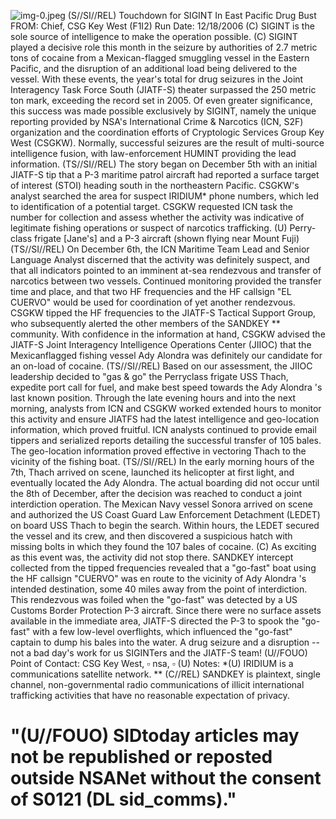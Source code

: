 ![img-0.jpeg](img-0.jpeg)
(S//SI//REL) Touchdown for SIGINT In East Pacific Drug Bust
FROM:
Chief, CSG Key West (F1I2)
Run Date: $12 / 18 / 2006$
(C) SIGINT is the sole source of intelligence to make the operation possible.
(C) SIGINT played a decisive role this month in the seizure by authorities of 2.7 metric tons of cocaine from a Mexican-flagged smuggling vessel in the Eastern Pacific, and the disruption of an additional load being delivered to the vessel. With these events, the year's total for drug seizures in the Joint Interagency Task Force South (JIATF-S) theater surpassed the 250 metric ton mark, exceeding the record set in 2005. Of even greater significance, this success was made possible exclusively by SIGINT, namely the unique reporting provided by NSA's International Crime \& Narcotics (ICN, S2F) organization and the coordination efforts of Cryptologic Services Group Key West (CSGKW). Normally, successful seizures are the result of multi-source intelligence fusion, with law-enforcement HUMINT providing the lead information.
(TS//SI//REL) The story began on December 5th with an initial JIATF-S tip that a P-3 maritime patrol aircraft had reported a surface target of interest (STOI) heading south in the northeastern Pacific. CSGKW's analyst searched the area for suspect IRIDIUM* phone numbers, which led to identification of a potential target. CSGKW requested ICN task the number for collection and assess whether the activity was indicative of legitimate fishing operations or suspect of narcotics trafficking.
(U) Perry-class frigate [Jane's] and a P-3 aircraft (shown flying near Mount Fuji)
(TS//SI//REL) On December 6th, the ICN Maritime Team Lead and Senior Language Analyst discerned that the activity was definitely suspect, and that all indicators pointed to an imminent at-sea rendezvous and transfer of narcotics between two vessels. Continued monitoring provided the transfer time and place, and that two HF frequencies and the HF callsign "EL CUERVO" would be used for coordination of yet another rendezvous. CSGKW tipped the HF frequencies to the JIATF-S Tactical Support Group, who subsequently alerted the other members of the SANDKEY ** community. With confidence in the information at hand, CSGKW advised the JIATF-S Joint Interagency Intelligence Operations Center (JIIOC) that the Mexicanflagged fishing vessel Ady Alondra was definitely our candidate for an on-load of cocaine.
(TS//SI//REL) Based on our assessment, the JIIOC leadership decided to "gas \& go" the Perryclass frigate USS Thach, expedite port call for fuel, and make best speed towards the Ady Alondra 's last known position. Through the late evening hours and into the next morning, analysts from ICN and CSGKW worked extended hours to monitor this activity and ensure JIATFS had the latest intelligence and geo-location information, which proved fruitful. ICN analysts continued to provide email tippers and serialized reports detailing the successful transfer of 105 bales. The geo-location information proved effective in vectoring Thach to the vicinity of the fishing boat.
(TS//SI//REL) In the early morning hours of the 7th, Thach arrived on scene, launched its helicopter at first light, and eventually located the Ady Alondra. The actual boarding did not occur until the 8th of December, after the decision was reached to conduct a joint interdiction operation. The Mexican Navy vessel Sonora arrived on scene and authorized the US Coast Guard Law Enforcement Detachment (LEDET) on board USS Thach to begin the search. Within hours, the LEDET secured the vessel and its crew, and then discovered a suspicious hatch with missing bolts in which they found the 107 bales of cocaine.
(C) As exciting as this event was, the activity did not stop there. SANDKEY intercept collected from the tipped frequencies revealed that a "go-fast" boat using the HF callsign "CUERVO" was en route to the vicinity of Ady Alondra 's intended destination, some 40 miles away from the point of interdiction. This rendezvous was foiled when the "go-fast" was detected by a US Customs Border Protection P-3 aircraft. Since there were no surface assets available in the immediate area, JIATF-S directed the P-3 to spook the "go-fast" with a few low-level overflights, which influenced the "go-fast" captain to dump his bales into the water. A drug seizure and a disruption -- not a bad day's work for us SIGINTers and the JIATF-S team!
(U//FOUO) Point of Contact: CSG Key West, $\square$ nsa, $\square$
(U) Notes:
*(U) IRIDIUM is a communications satellite network.
** (C//REL) SANDKEY is plaintext, single channel, non-governmental radio communications of illicit international trafficking activities that have no reasonable expectation of privacy.

# "(U//FOUO) SIDtoday articles may not be republished or reposted outside NSANet without the consent of S0121 (DL sid_comms)."

